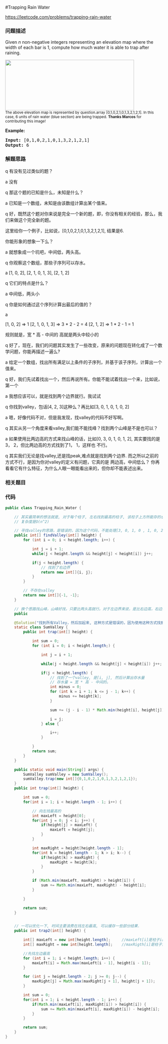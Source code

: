 #Trapping Rain Water

https://leetcode.com/problems/trapping-rain-water

### 问题描述

<p>Given <em>n</em> non-negative integers representing an elevation map where the width of each bar is 1, compute how much water it is able to trap after raining.</p>

<p><img src="https://assets.leetcode.com/uploads/2018/10/22/rainwatertrap.png" style="width: 412px; height: 161px;" /><br />
<small>The above elevation map is represented by question.array [0,1,0,2,1,0,1,3,2,1,2,1]. In this case, 6 units of rain water (blue section) are being trapped. <strong>Thanks Marcos</strong> for contributing this image!</small></p>

<p><strong>Example:</strong></p>

<pre>
<strong>Input:</strong> [0,1,0,2,1,0,1,3,2,1,2,1]
<strong>Output:</strong> 6</pre>

### 解题思路

q 有没有见过类似的题？

a 没有

q 那这个题的已知是什么，未知是什么？

a 已知是一个数组，未知是由该数组计算出某个值来。

q 好，既然这个题对你来说是完全一个新的题，即，你没有相关的经验，那么，我们来做这个完全新的题。

这里给你一个例子，比如说，[0,1,0,2,1,0,1,3,2,1,2,1], 结果是6.

你能形象的想象一下么？

a 就想象成一个坑吧，中间低，两头高。

q 你观察这个数组，那些子序列可以存水。

a [1, 0, 2], [2, 1, 0, 1, 3], [2, 1, 2]

q 它们的特点是什么？

a 中间低，两头小

q 你是如何通过这个序列计算出最后的值的？

a

[1, 0, 2] => 1
[2, 1, 0, 1, 3] => 3 * 2 - 2 = 4
[2, 1, 2] => 1 * 2 - 1 = 1

规则就是，宽 * 高 - 中间的 高就是两头中较小的

q 好了，现在，我们的问题其实发生了一些改变，原来的问题现在转化成了一个数学问题，你能再描述一遍么?

a 给定一个数组，找出所有满足以上条件的子序列，并基于该子序列，计算出一个值来。

q 好，我们先试着找出一个，然后再说所有。你能不能试着找出一个来，比如说，第一个

a 我想应该可以，就是找到两个边界就行。我试试

q 你找到valley，包话[4, 2, 3]这种么？再比如[3, 0, 1, 0, 1, 0, 2]

a 嗯，好像代码不对，但是我发现，找valley的代码不好写啊。

q 其实从另一个角度来看valley,我们能不能找峰？找到两个山峰是不是也可以？

a 如果使用比两边高的方式来找山峰的话，比如[0, 3, 0, 1, 0, 1, 2], 其实要找的是3， 2，但比两边高的方式找到了1， 1，这样也
不行。

q 其实我们无论是找valley,还是找peak,难点就是找到两个边界. 而之所以之前的方式不行，是因为你对valley的定义有问题，它真的是
两边高，中间低么？ 你再看看它有什么特征，为什么人眼一眼能看出来的，但你却不能表述出来。


### 相关题目


### 代码

```java
public class Trapping_Rain_Water {

    // 其实最简单的想法就是, 对于每个柱子, 左右找到最高的柱子, 该柱子上方所能存的水量就是, min(maxLeft, maxRight) - height
    // 复杂度是O(n^2)

    // 寻找valley的思路，是错误的，因为这个代码，不能处理[3, 0, 1, 0 , 1, 0, 2]这种
    public int[] findValley(int[] height) {
        for (int i = 0; i < height.length; i++) {

            int j = i + 1;
            while(j < height.length && height[j] < height[i]) j++;

            if(j < height.length) {
                // 找到了右边界
                return new int[]{i, j};
            }
        }

        // 不存在valley
        return new int[]{-1, -1};
    }

    // 换个思路找山峰，山峰好找，只要比两头高就行。对于左边界来说，是比右边高，右边界来说，是比左边高
    public

    @Solution("找到所有Valley，然后加起来, 这种方式是错误的，因为使用这种方式找到的valley，并不包括[4, 2, 3]这种")
    static class SumValley {
        public int trap(int[] height) {

            int sum = 0;
            for (int i = 0; i < height.length;) {

                int j = i + 1;

                while(j < height.length && height[j] < height[i]) j++;

                if(j < height.length) {
                    // 找到了一个valley, 是[i, j], 然后计算出存水量
                    // 存水量 = 宽 * 高 - 中间的。
                    int minus = 0;
                    for (int k = i + 1; k <= j - 1; k++) {
                        minus += height[k];
                    }

                    sum += (j - i - 1) * Math.min(height[i], height[j]) - minus;

                    i = j;
                } else {

                    i++;
                }

            }
            return sum;
        }
    }

    public static void main(String[] args) {
        SumValley sumValley = new SumValley();
        sumValley.trap(new int[]{0,1,0,2,1,0,1,3,2,1,2,1});
    }
    public int trap(int[] height) {

        int sum = 0;
        for(int i = 1; i < height.length - 1; i++) {

            // 向左找最高的
            int maxLeft = height[0];
            for(int j = 0; j < i; j++) {
                if(height[j] > maxLeft) {
                    maxLeft = height[j];
                }
            }

            int maxRight = height[height.length - 1];
            for(int k = height.length - 1; k > i; k--) {
                if(height[k] > maxRight) {
                    maxRight = height[k];
                }
            }

            if (Math.min(maxLeft, maxRight) > height[i]) {
                sum += Math.min(maxLeft, maxRight) - height[i];
            }

        }

        return sum;
    }


    // 一可以优化一下, 时间主要浪费在找左右最高, 可以缓存一些部分结果.
    public int trap2(int[] height) {

        int[] maxLeft = new int[height.length];     //maxLeft[i]是柱子i的左边最高的柱子高度
        int[] maxRight = new int[height.length];    //maxRigth[i]是柱子i右边的最高的柱子高度

        //先找左边最高
        for (int i = 1; i < height.length; i++) {
            maxLeft[i] = Math.max(maxLeft[i - 1], height[i - 1]);
        }

        for (int j = height.length - 2; j >= 0; j--) {
            maxRight[j] = Math.max(maxRight[j + 1], height[j + 1]);
        }

        int sum = 0;
        for(int i = 1; i < height.length - 1; i++) {
            if(Math.min(maxLeft[i], maxRight[i]) > height[i]) {
                sum += Math.min(maxLeft[i], maxRight[i]) - height[i];
            }
        }

        return sum;
    }
}
```
